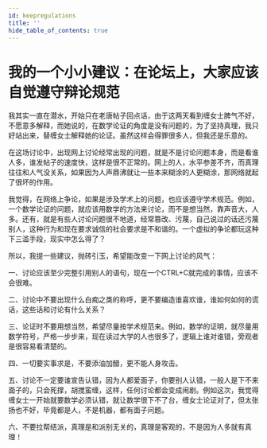 ```yaml
---
id: keepregulations
title: ''
hide_table_of_contents: true
---
```


# 我的一个小小建议：在论坛上，大家应该自觉遵守辩论规范

我其实一直在潜水，开始只在老唐帖子回点话，由于这两天看到缠女士脾气不好，不愿意多解释，而她说的，在数学论证的角度是没有问题的，为了坚持真理，我只好站出来，替缠女士解释她的论证。虽然这样会得罪很多人，但我还是乐意的。

在这场讨论中，出现网上讨论经常出现的问题，就是不是讨论问题本身，而是看谁人多，谁发帖子的速度快，这样是很不正常的。网上的人，水平参差不齐，而真理往往和人气没关系，如果因为人声鼎沸就让一些本来糊涂的人更糊涂，那网络就起了很坏的作用。

我觉得，在网络上争论，如果是涉及学术上的问题，也应该遵守学术规范。例如，一个数学论证的问题，就应该用数学的方法来讨论，而不是想当然，靠声音大，人多。还有，就是有些人讨论问题很不地道，经常篡改、污蔑，自己说过的话还污蔑别人，这种行为和现在要求诚信的社会要求是不和谐的。一个虚拟的争论都玩这种下三滥手段，现实中怎么得了？

所以，我提一些建议，抛砖引玉，希望能改变一下网上讨论的风气：

一、讨论应该至少完整引用别人的语句，现在一个CTRL+C就完成的事情，应该不会很难。

二、讨论中不要出现什么白痴之类的称呼，更不要编造谁喜欢谁，谁如何如何的谎话，这些话和讨论有什么关系？

三、论证时不要用想当然，希望尽量按学术规范来。例如，数学的证明，就尽量用数学符号，严格一步步来，现在读过大学的人也很多了，逻辑上谁对谁错，旁观者是很容易看清楚的。

四、一切要实事求是，不要添油加醋，更不能人身攻击。

五、讨论不一定要谁宣告认错，因为人都爱面子，你要别人认错，一般人是下不来面子的，只会死撑，胡搅蛮缠，这样，任何讨论都会变成闹剧。例如这次，我觉得缠女士一开始就要数学必须认错，就让数学很下不了台，缠女士论证对了，但太张扬也不好，毕竟都是人，不是机器，都有面子问题。

六、不要拉帮结派，真理是和派别无关的，真理是客观的，不是因为人多就有真理！